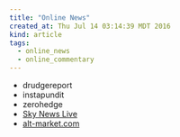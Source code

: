 ```yaml
---
title: "Online News"
created_at: Thu Jul 14 03:14:39 MDT 2016
kind: article
tags:
  - online_news
  - online_commentary
---
```


<ul>
  <li>drudgereport</li>
  <li>instapundit</li>
  <li>zerohedge</li>
  <li><a href="https://www.youtube.com/watch?v=y60wDzZt8yg" target="_blank">Sky News Live</a></li>
  <li><a href="http://www.alt-market.com/" target="_blank">alt-market.com</a></li>
</ul>





<!--
html boilerplate
<a href="" target="_blank"></a>
<a name=""></a>
<img src="" width="400px">
<ul>
  <li></li>
</ul>
<pre>
</pre>
<pre><code>
</code></pre>
-->
